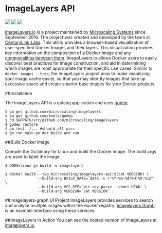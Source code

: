 # ImageLayers API

[![](https://badge.imagelayers.io/microscaling/imagelayers-api.svg)](https://imagelayers.io/?images=microscaling/imagelayers-api:latest 'Get your own badge on imagelayers.io') [![](https://images.microbadger.com/badges/version/microscaling/imagelayers-api.svg)](http://microbadger.com/images/microscaling/imagelayers-api "Get your own version badge on microbadger.com") [![](https://images.microbadger.com/badges/commit/microscaling/imagelayers-api.svg)](http://microbadger.com/images/microscaling/imagelayers-api "Get your own commit badge on microbadger.com")

[ImageLayers.io](https://imagelayers.io) is a project maintained by [Microscaling Systems](https://microscaling.com) since September 2016. The project was created and developed by the team at [CenturyLink Labs](http://www.centurylinklabs.com/). This utility provides a browser-based visualization of user-specified Docker Images and their layers. This visualization provides key information on the composition of a Docker Image and any [commonalities between them](https://imagelayers.io/?images=java:latest,golang:latest,node:latest,python:latest,php:latest,ruby:latest). ImageLayers.io allows Docker users to easily discover best practices for image construction, and aid in determining which images are most appropriate for their specific use cases.  Similar to  ```docker images --tree```, the ImageLayers project aims to make visualizing your image cache easier, so that you may identify images that take up excessive space and create smarter base images for your Docker projects.

##Installation

The ImageLayers API is a golang application and uses [godep](https://github.com/tools/godep).

```
$ go get github.com/microscaling/imagelayers
$ go get github.com/tools/godep
$ cd $GOPATH/src/github.com/microscaling/imagelayers
$ godep restore
$ go test ./... #should all pass
$ go run main.go #or build and run
```

##Build Docker image

Compile the Go binary for Linux and build the Docker image. The build args are used to label the image.

```
$ GOOS=linux go build -o imagelayers

$ docker build --tag microscaling/imagelayers-api:$(cat VERSION) \
               --build-arg BUILD_DATE=`date -u +"%Y-%m-%dT%H:%M:%SZ"` \
               --build-arg VCS_REF=`git rev-parse --short HEAD` \
               --build-arg VERSION=`cat VERSION` .
```

##imagelayers-graph UI Project
ImageLayers provides services to search and analyze mulitple images within the docker registry. [Imagelayers Graph](https://github.com/microscaling/imagelayers-graph/) is an example interface using these services.

##ImageLayers In Action
You can see the hosted version of ImageLayers at [imagelayers.io](https://imagelayers.io).
